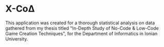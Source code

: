 # Χ-CoΔ
This application was created for a thorough statistical analysis on data gathered from my thesis titled "In-Depth Study of No-Code &amp; Low-Code Game Creation Techniques", for the Department of Informatics in Ionian University.
